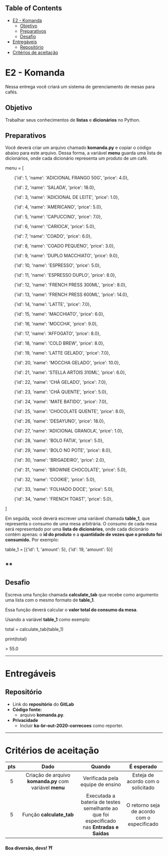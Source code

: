 ﻿## **Table of Contents**
- [E2 - Komanda](https://npepa32v9l.execute-api.us-east-1.amazonaws.com/v2/?project_id=19989138&filename=python/outubro-20/1a_e_02_komanda.html&ref=master#mcetoc_1f33pqfa46) 
  - [Objetivo](https://npepa32v9l.execute-api.us-east-1.amazonaws.com/v2/?project_id=19989138&filename=python/outubro-20/1a_e_02_komanda.html&ref=master#mcetoc_1f33pqfa47)
  - [Preparativos](https://npepa32v9l.execute-api.us-east-1.amazonaws.com/v2/?project_id=19989138&filename=python/outubro-20/1a_e_02_komanda.html&ref=master#mcetoc_1f33pqfa48)
  - [Desafio](https://npepa32v9l.execute-api.us-east-1.amazonaws.com/v2/?project_id=19989138&filename=python/outubro-20/1a_e_02_komanda.html&ref=master#mcetoc_1f33pqfa49)
- [Entregáveis](https://npepa32v9l.execute-api.us-east-1.amazonaws.com/v2/?project_id=19989138&filename=python/outubro-20/1a_e_02_komanda.html&ref=master#mcetoc_1egvoav555j) 
  - [Repositório](https://npepa32v9l.execute-api.us-east-1.amazonaws.com/v2/?project_id=19989138&filename=python/outubro-20/1a_e_02_komanda.html&ref=master#mcetoc_1egvrpv6k1l4)
- [Critérios de aceitação](https://npepa32v9l.execute-api.us-east-1.amazonaws.com/v2/?project_id=19989138&filename=python/outubro-20/1a_e_02_komanda.html&ref=master#mcetoc_1eh146n6m3)
# **E2 - Komanda**
Nessa entrega você criará um sistema de gerenciamento de mesas para cafés.


## **Objetivo**
Trabalhar seus conhecimentos de **listas** e **dicionários** no Python. 


## **Preparativos**
Você deverá criar um arquivo chamado **komanda.py** e copiar o código abaixo para este arquivo. Dessa forma, a variável **menu** guarda uma lista de dicionários, onde cada dicionário representa um produto de um café.

menu = [

`    `{'id': 1, 'name': 'ADICIONAL FRANGO 50G', 'price': 4.0},

`    `{'id': 2, 'name': 'SALADA', 'price': 18.0},

`    `{'id': 3, 'name': 'ADICIONAL DE LEITE', 'price': 1.0},

`    `{'id': 4, 'name': 'AMERICANO', 'price': 5.0},

`    `{'id': 5, 'name': 'CAPUCCINO', 'price': 7.0},

`    `{'id': 6, 'name': 'CARIOCA', 'price': 5.0},

`    `{'id': 7, 'name': 'COADO', 'price': 6.0},

`    `{'id': 8, 'name': 'COADO PEQUENO', 'price': 3.0},

`    `{'id': 9, 'name': 'DUPLO MACCHIATO', 'price': 9.0},

`    `{'id': 10, 'name': 'ESPRESSO', 'price': 5.0},

`    `{'id': 11, 'name': 'ESPRESSO DUPLO', 'price': 8.0},

`    `{'id': 12, 'name': 'FRENCH PRESS 300ML', 'price': 8.0},

`    `{'id': 13, 'name': 'FRENCH PRESS 600ML', 'price': 14.0},

`    `{'id': 14, 'name': 'LATTE', 'price': 7.0},

`    `{'id': 15, 'name': 'MACCHIATO', 'price': 6.0},

`    `{'id': 16, 'name': 'MOCCHA', 'price': 9.0},

`    `{'id': 17, 'name': 'AFFOGATO', 'price': 8.0},

`    `{'id': 18, 'name': 'COLD BREW', 'price': 8.0},

`    `{'id': 19, 'name': 'LATTE GELADO', 'price': 7.0},

`    `{'id': 20, 'name': 'MOCCHA GELADO', 'price': 10.0},

`    `{'id': 21, 'name': 'STELLA ARTOIS 310ML', 'price': 6.0},

`    `{'id': 22, 'name': 'CHÁ GELADO', 'price': 7.0},

`    `{'id': 23, 'name': 'CHÁ QUENTE', 'price': 5.0},

`    `{'id': 24, 'name': 'MATE BATIDO', 'price': 7.0},

`    `{'id': 25, 'name': 'CHOCOLATE QUENTE', 'price': 8.0},

`    `{'id': 26, 'name': 'DESAYUNO', 'price': 18.0},

`    `{'id': 27, 'name': 'ADICIONAL GRANOLA', 'price': 1.0},

`    `{'id': 28, 'name': 'BOLO FATIA', 'price': 5.0},

`    `{'id': 29, 'name': 'BOLO NO POTE', 'price': 8.0},

`    `{'id': 30, 'name': 'BRIGADEIRO', 'price': 2.0},

`    `{'id': 31, 'name': 'BROWNIE CHOCOLATE', 'price': 5.0},

`    `{'id': 32, 'name': 'COOKIE', 'price': 5.0},

`    `{'id': 33, 'name': 'FOLHADO DOCE', 'price': 5.0},

`    `{'id': 34, 'name': 'FRENCH TOAST', 'price': 5.0},

]

Em seguida, você deverá escrever uma variável chamada **table\_1**, que representa o consumo de uma mesa arbitrária. O consumo de cada mesa será representado por uma **lista de dicionários**, onde cada dicionário contém apenas: o **id do produto** e a **quantidade de vezes que o produto foi consumido.** Por exemplo:

table\_1 = [{'id': 1, 'amount': 5}, {'id': 19, 'amount': 5}]
## ** 
## **Desafio**
Escreva uma função chamada **calculate\_tab** que recebe como argumento uma lista com o mesmo formato de **table\_1**.

Essa função deverá calcular o **valor total do consumo da mesa**.

Usando a variável **table\_1** como exemplo:

total = calculate\_tab(table\_1)

print(total) 

\> 55.0

-----

# **Entregáveis**
## **Repositório**
- Link do **repositório** do **GitLab**
- **Código fonte:** 
  - arquivo **komanda.py**.
- **Privacidade** 
  - Incluir **ka-br-out-2020-correcoes** como reporter.
-----
# **Critérios de aceitação**

|**pts**|**Dado**|**Quando**|**É esperado**|
| :-: | :-: | :-: | :-: |
|5|Criação de arquivo **komanda.py** com variável **menu**|Verificada pela equipe de ensino|Esteja de acordo com o solicitado|
|5|Função **calculate\_tab**|Executada a bateria de testes semelhante ao que foi especificado nas **Entradas e Saídas**|O retorno seja de acordo com o especificado|


**Boa diversão, devs! ⛩**






